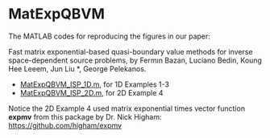 # MatExpQBVM
The MATLAB codes for reproducing the figures in our paper:

Fast matrix exponential-based quasi-boundary value methods for inverse
space-dependent source problems, by Fermın Bazan, Luciano Bedin, Koung Hee Leeem, Jun Liu *, George
Pelekanos.

- [MatExpQBVM_ISP_1D.m](/MatExpQBVM_ISP_1D.m), for 1D Examples 1-3
- [MatExpQBVM_ISP_2D.m](/MatExpQBVM_ISP_2D.m), for 2D Example 4

Notice the 2D Example 4 used matrix exponential times vector function **expmv** 
from this package by Dr. Nick Higham: https://github.com/higham/expmv
